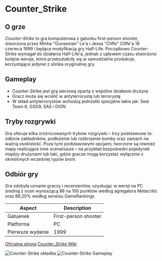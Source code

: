 # Counter_Strike

## O grze
*Counter-Strike* to gra komputerowa z gatunku first-person shooter, stworzona przez Minha "Gooseman" Le'a i Jessa "Cliffe" Cliffe'a 19 czerwca 1999 i będąca modyfikacją gry Half-Life. Początkowo Counter-Strike wymagał do działania Half-Life'a, jednak z upływem czasu stworzono kolejne wersje, które przekształciły się w samodzielne produkcje, korzystające jedynie z silnika oryginalnej gry.

## Gameplay
- Counter-Strike jest grą sieciową opartą o wspólne działanie drużyny
- Gracz może się wcielić w antyterrorystę lub terrorystę
- W skład antyterrorystów wchodzą jednostki specjalne takie jak: Seal Team 6, GSG9, SAS i GIGN

## Tryby rozgrywki
Gra oferuje kilka zróżnicowanych trybów rozgrywki – trzy podstawowe to: odbicie zakładników, podłożenie lub rozbrojenie bomby oraz zamach na ważną osobistość. Poza tymi podstawowymi opcjami, tworzone są również mapy realizujące inne scenariusze – na przykład bezpośredni pojedynek między drużynami lub taki, gdzie gracze mogą korzystać wyłącznie z określonych wcześniej typów broni.

## Odbiór gry
Gra zdobyła uznanie graczy i recenzentów, uzyskując w wersji na PC średnią z ocen wynoszącą 88 na 100 punktów według agregatora Metacritic oraz 89,20% według serwisu GameRankings

| Aspect           | Description                            |
|------------------|----------------------------------------|
| Gatuenek         | First-person shooter                   |
| Platforma        | PC                                     |
| Pierwsze wydanie | 1999                                   |

[Oficjalna strona](https://www.counter-strike.net/)
[Counter_Strike Wiki](https://pl.wikipedia.org/wiki/Counter-Strike_(seria))

![Counter-Strike okładka](https://static.android.com.pl/uploads/2023/09/Counter-Strike-2-CS2.png)
![Counter-Strike Gameplay](https://i.ytimg.com/vi/O8KkJvpz2xc/hq720.jpg?sqp=-oaymwEhCK4FEIIDSFryq4qpAxMIARUAAAAAGAElAADIQj0AgKJD&rs=AOn4CLBtwzP7bBQUweCfyrJ0bF0A_WV-VQ)
